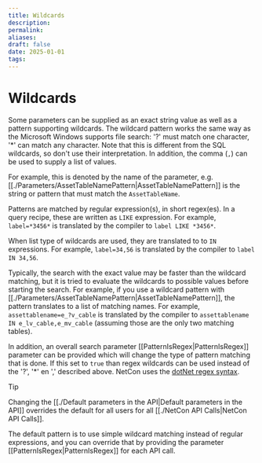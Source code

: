 ```yaml
---
title: Wildcards
description: 
permalink: 
aliases: 
draft: false
date: 2025-01-01
tags: 
---
```

# Wildcards

Some parameters can be supplied as an exact string value as well as a pattern supporting wildcards. The wildcard pattern works the same way as the Microsoft Windows supports file search: '?' must match one character, '\*' can match any character. 
Note that this is different from the SQL wildcards, so don't use their interpretation.
In addition, the comma (`,`) can be used to supply a list of values.

For example, this is denoted by the name of the parameter, e.g. [[./Parameters/AssetTableNamePattern|AssetTableNamePattern]] is the string or pattern that must match the `AssetTableName`. 

Patterns are matched by regular expression(s), in short regex(es). 
In a query recipe, these are written as `LIKE` expression.
For example, `label=*3456*` is translated by the compiler to `label LIKE *3456*`. 

When list type of wildcards are used, they are translated to to `IN` expressions.
For example, `label=34,56` is translated by the compiler to `label IN 34,56`. 

Typically, the search with the exact value may be faster than the wildcard matching, but it is tried to evaluate the wildcards to possible values before starting the search.
For example, if you use a wildcard pattern with [[./Parameters/AssetTableNamePattern|AssetTableNamePattern]], the pattern translates to a list of matching names.
For example, `assettablename=e_?v_cable` is translated by the compiler to `assettablename IN e_lv_cable,e_mv_cable` (assuming those are the only two matching tables). 

In addition, an overall search parameter [[PatternIsRegex|PatternIsRegex]] parameter can be provided which will change the type of pattern matching that is done.
If this set to `true` than regex wildcards can be used instead of the '?', '\*' en ',' described above.
NetCon uses the [dotNet regex syntax](https://learn.microsoft.com/en-us/dotnet/standard/base-types/regular-expressions).

> [!tip]
> Changing the [[./Default parameters in the API|Default parameters in the API]] overrides the default for all users for all [[./NetCon API Calls|NetCon API Calls]].

The default pattern is to use simple wildcard matching instead of regular expressions, and you can override that by providing the parameter [[PatternIsRegex|PatternIsRegex]] for each API call.

